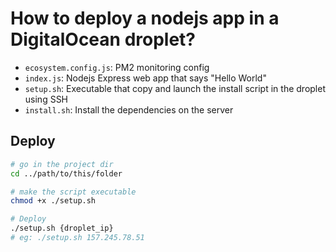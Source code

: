 # How to deploy a nodejs app in a DigitalOcean droplet?

- `ecosystem.config.js`: PM2 monitoring config
- `index.js`: Nodejs Express web app that says "Hello World"
- `setup.sh`: Executable that copy and launch the install script in the droplet using SSH
- `install.sh`: Install the dependencies on the server

## Deploy

```sh
# go in the project dir
cd ../path/to/this/folder

# make the script executable
chmod +x ./setup.sh

# Deploy
./setup.sh {droplet_ip}
# eg: ./setup.sh 157.245.78.51